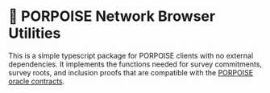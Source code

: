# 🐬 PORPOISE Network Browser Utilities

This is a simple typescript package for PORPOISE clients with no external dependencies. It implements the functions needed
for survey commitments, survey roots, and inclusion proofs that are compatible with the [PORPOISE oracle
contracts](https://github.com/PORPOISE-Network/oracle-v1). 